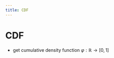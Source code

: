 ```yaml
---
title: CDF
---
```


# CDF
- get cumulative density function $\varphi : \mathbb{R} \rightarrow [0,1]$
























































































